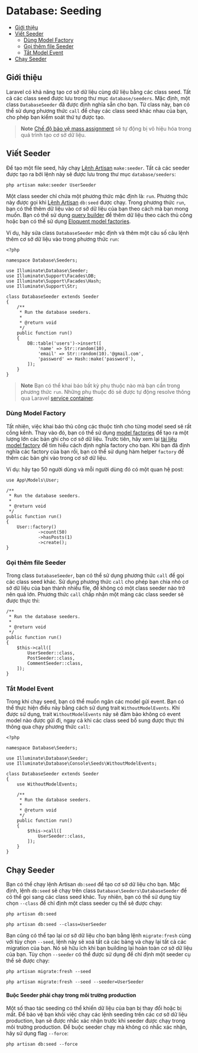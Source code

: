 # Database: Seeding

- [Giới thiệu](#introduction)
- [Viết Seeder](#writing-seeders)
    - [Dùng Model Factory](#using-model-factories)
    - [Gọi thêm file Seeder](#calling-additional-seeders)
    - [Tắt Model Event](#muting-model-events)
- [Chạy Seeder](#running-seeders)

<a name="introduction"></a>
## Giới thiệu

Laravel có khả năng tạo cơ sở dữ liệu cùng dữ liệu bằng các class seed. Tất cả các class seed được lưu trong thư mục `database/seeders`. Mặc định, một class `DatabaseSeeder` đã được định nghĩa sẵn cho bạn. Từ class này, bạn có thể sử dụng phương thức `call` để chạy các class seed khác nhau của bạn, cho phép bạn kiểm soát thứ tự được tạo.

> **Note**
> [Chế độ bảo vệ mass assignment](/docs/{{version}}/eloquent#mass-assignment) sẽ tự động bị vô hiệu hóa trong quá trình tạo cơ sở dữ liệu.

<a name="writing-seeders"></a>
## Viết Seeder

Để tạo một file seed, hãy chạy [Lệnh Artisan](/docs/{{version}}/artisan) `make:seeder`. Tất cả các seeder được tạo ra bởi lệnh này sẽ được lưu trong thư mục `database/seeders`:

```shell
php artisan make:seeder UserSeeder
```

Một class seeder chỉ chứa một phương thức mặc định là: `run`. Phương thức này được gọi khi [Lệnh Artisan](/docs/{{version}}/artisan) `db:seed` được chạy. Trong phương thức `run`, bạn có thể thêm dữ liệu vào cơ sở dữ liệu của bạn theo cách mà bạn mong muốn. Bạn có thể sử dụng [query builder](/docs/{{version}}/queries) để thêm dữ liệu theo cách thủ công hoặc bạn có thể sử dụng [Eloquent model factories](/docs/{{version}}/eloquent-factories).

Ví dụ, hãy sửa class `DatabaseSeeder` mặc định và thêm một câu số câu lệnh thêm cơ sở dữ liệu vào trong phương thức `run`:

    <?php

    namespace Database\Seeders;

    use Illuminate\Database\Seeder;
    use Illuminate\Support\Facades\DB;
    use Illuminate\Support\Facades\Hash;
    use Illuminate\Support\Str;

    class DatabaseSeeder extends Seeder
    {
        /**
         * Run the database seeders.
         *
         * @return void
         */
        public function run()
        {
            DB::table('users')->insert([
                'name' => Str::random(10),
                'email' => Str::random(10).'@gmail.com',
                'password' => Hash::make('password'),
            ]);
        }
    }

> **Note**
> Bạn có thể khai báo bất kỳ phụ thuộc nào mà bạn cần trong phương thức `run`. Những phụ thuộc đó sẽ được tự động resolve thông qua Laravel [service container](/docs/{{version}}/container).

<a name="using-model-factories"></a>
### Dùng Model Factory

Tất nhiên, việc khai báo thủ công các thuộc tính cho từng model seed sẽ rất cồng kềnh. Thay vào đó, bạn có thể sử dụng [model factories](/docs/{{version}}/eloquent-factories) để tạo ra một lượng lớn các bản ghi cho cơ sở dữ liệu. Trước tiên, hãy xem lại [tài liệu model factory](/docs/{{version}}/eloquent-factories) để tìm hiểu cách định nghĩa factory cho bạn. Khi bạn đã định nghĩa các factory của bạn rồi, bạn có thể sử dụng hàm helper `factory` để thêm các bản ghi vào trong cơ sở dữ liệu.

Ví dụ: hãy tạo 50 người dùng và mỗi người dùng đó có một quan hệ post:

    use App\Models\User;

    /**
     * Run the database seeders.
     *
     * @return void
     */
    public function run()
    {
        User::factory()
                ->count(50)
                ->hasPosts(1)
                ->create();
    }

<a name="calling-additional-seeders"></a>
### Gọi thêm file Seeder

Trong class `DatabaseSeeder`, bạn có thể sử dụng phương thức `call` để gọi các class seed khác. Sử dụng phương thức `call` cho phép bạn chia nhỏ cơ sở dữ liệu của bạn thành nhiều file, để không có một class seeder nào trở nên quá lớn. Phương thức `call` chấp nhận một mảng các class seeder sẽ được thực thi:

    /**
     * Run the database seeders.
     *
     * @return void
     */
    public function run()
    {
        $this->call([
            UserSeeder::class,
            PostSeeder::class,
            CommentSeeder::class,
        ]);
    }

<a name="muting-model-events"></a>
### Tắt Model Event

Trong khi chạy seed, bạn có thể muốn ngăn các model gửi event. Bạn có thể thực hiện điều này bằng cách sử dụng trait `WithoutModelEvents`. Khi được sử dụng, trait `WithoutModelEvents` này sẽ đảm bảo không có event model nào được gửi đi, ngay cả khi các class seed bổ sung được thực thi thông qua chạy phương thức `call`:

    <?php

    namespace Database\Seeders;

    use Illuminate\Database\Seeder;
    use Illuminate\Database\Console\Seeds\WithoutModelEvents;

    class DatabaseSeeder extends Seeder
    {
        use WithoutModelEvents;

        /**
         * Run the database seeders.
         *
         * @return void
         */
        public function run()
        {
            $this->call([
                UserSeeder::class,
            ]);
        }
    }

<a name="running-seeders"></a>
## Chạy Seeder

Bạn có thể chạy lệnh Artisan `db:seed` để tạo cơ sở dữ liệu cho bạn. Mặc định, lệnh `db:seed` sẽ chạy trên class `Database\Seeders\DatabaseSeeder` để có thể gọi sang các class seed khác. Tuy nhiên, bạn có thể sử dụng tùy chọn `--class` để chỉ định một class seeder cụ thể sẽ được chạy:

```shell
php artisan db:seed

php artisan db:seed --class=UserSeeder
```

Bạn cũng có thể tạo lại cơ sở dữ liệu cho bạn bằng lệnh `migrate:fresh` cùng với tùy chọn `--seed`, lệnh này sẽ xoá tất cả các bảng và chạy lại tất cả các migration của bạn. Nó sẽ hữu ích khi bạn building lại hoàn toàn cơ sở dữ liệu của bạn. Tùy chọn `--seeder` có thể được sử dụng để chỉ định một seeder cụ thể sẽ được chạy:

```shell
php artisan migrate:fresh --seed

php artisan migrate:fresh --seed --seeder=UserSeeder
```

<a name="forcing-seeding-production"></a>
#### Buộc Seeder phải chạy trong môi trường production

Một số thao tác seeding có thể khiến dữ liệu của bạn bị thay đổi hoặc bị mất. Để bảo vệ bạn khỏi việc chạy các lệnh seeding trên các cơ sở dữ liệu production, bạn sẽ được nhắc xác nhận trước khi seeder được chạy trong môi trường production. Để buộc seeder chạy mà không có nhắc xác nhận, hãy sử dụng flag `--force`:

```shell
php artisan db:seed --force
```
